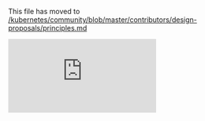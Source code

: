 This file has moved to [/kubernetes/community/blob/master/contributors/design-proposals/principles.md](https://github.com/kubernetes/community/blob/master/contributors/design-proposals/principles.md)


<!-- BEGIN MUNGE: GENERATED_ANALYTICS -->
[![Analytics](https://kubernetes-site.appspot.com/UA-36037335-10/GitHub/docs/design/principles.md?pixel)]()
<!-- END MUNGE: GENERATED_ANALYTICS -->
